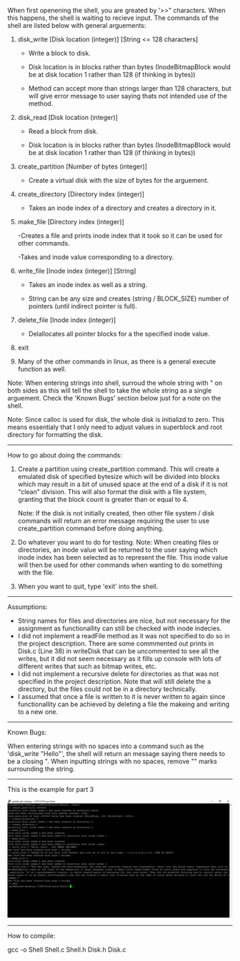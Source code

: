 When first openening the shell, you are greated by '>>" characters. When this happens,
the shell is waiting to recieve input. The commands of the shell are listed below with general arguements:

1) disk_write [Disk location (integer)] [String <= 128 characters]
    - Write a block to disk.
    
    - Disk location is in blocks rather than bytes (InodeBitmapBlock would be at disk location 1 rather than 128 (if thinking in bytes))
    
    - Method can accept more than strings larger than 128 characters, but will give error message to user
    saying thats not intended use of the method.

2) disk_read [Disk location (integer)]
    
    - Read a block from disk.
    
    - Disk location is in blocks rather than bytes (InodeBitmapBlock would be at disk location 1 rather than 128 (if thinking in bytes))

3) create_partition [Number of bytes (integer)]

    - Create a virtual disk with the size of bytes for the arguement.

4) create_directory [Directory index (integer)]

    - Takes an inode index of a directory and creates a directory in it.

5) make_file [Directory index (integer)]

    -Creates a file and prints inode index that it took so it can be used for other commands.
    
    -Takes and inode value corresponding to a directory.

6) write_file [Inode index (integer)] [String]

    - Takes an inode index as well as a string.
    
    - String can be any size and creates (string / BLOCK_SIZE) number of pointers (until indirect pointer is full).

7) delete_file [Inode index (integer)]

    - Delallocates all pointer blocks for a the specified inode value.

8) exit

9) Many of the other commands in linux, as there is a general execute function as well.

Note: When entering strings into shell, surroud the whole string with " on both sides as
this will tell the shell to take the whole string as a single arguement. Check the 'Known Bugs'
section below just for a note on the shell.

Note: Since calloc is used for disk, the whole disk is initializd to zero. This means essentialy
that I only need to adjust values in superblock and root directory for formatting the disk. 


__________________________________________________________________________________________________


How to go about doing the commands:

1) Create a partition using create_partition command.
    This will create a emulated disk of specified bytesize which will be divided into blocks
    which may result in a bit of unused space at the end of a disk if it is not "clean" division.
    This will also format the disk with a file system, granting that the block count is greater than
    or equal to 4.
    
    Note: If the disk is not initially created, then other file system / disk commands will return an
    error message requiring the user to use create_partition command before doing anything.


2) Do whatever you want to do for testing.
    Note: When creating files or directories, an inode value will be returned to the user saying which
    inode index has been selected as to represent the file. This inode value will then be used for other
    commands when wanting to do something with the file.
    

3) When you want to quit, type 'exit' into the shell.

__________________________________________________________________________________________________


Assumptions:
 - String names for files and directories are nice, but not necessary for the assignment
   as functionallity can still be checked with inode indecies.
 - I did not implement a readFile method as it was not specified to do so in the project description.
   There are some commmented out prints in Disk.c (Line 38) in writeDisk that can be uncommented to see all the writes,
   but it did not seem necessary as it fills up console with lots of different writes that such as bitmap writes, etc.
 - I did not implement a recursive delete for directories as that was not specified in the project description.
   Note that will still delete the a directory, but the files could not be in a directory technically.
 - I assumed that once a file is written to it is never written to again since functionallity can be achieved by
    deleting a file the makeing and writing to a new one.


__________________________________________________________________________________________________


Known Bugs:

When entering strings with no spaces into a command such as the 'disk_write "Hello"',
the shell will return an message saying there needs to be a closing ". When inputting strings
with no spaces, remove "" marks surrounding the string.

__________________________________________________________________________________________________

This is the example for part 3


![Problem 2 image](Images/CPSC321Project.jpg)



___________________________________________________________________________________________________

How to compile:


gcc -o Shell Shell.c Shell.h Disk.h Disk.c
